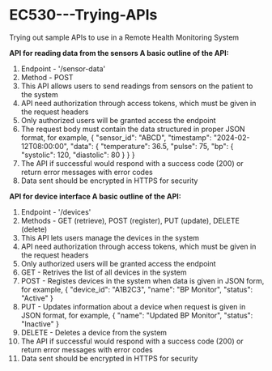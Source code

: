 # EC530---Trying-APIs
Trying out sample APIs to use in a Remote Health Monitoring System

**API for reading data from the sensors
A basic outline of the API:**
1. Endpoint - '/sensor-data'
2. Method - POST
3. This API allows users to send readings from sensors on the patient to the system
4. API need authorization through access tokens, which must be given in the request headers
5. Only authorized users will be granted access the endpoint
6. The request body must contain the data structured in proper JSON format, for example,
   {
  "sensor_id": "ABCD",
  "timestamp": "2024-02-12T08:00:00",
  "data": {
    "temperature": 36.5,
    "pulse": 75,
    "bp": {
      "systolic": 120,
      "diastolic": 80
        }
      }
    }
7. The API if successful would respond with a success code (200) or return error messages with error codes
8. Data sent should be encrypted in HTTPS for security

**API for device interface
A basic outline of the API:**
1. Endpoint - '/devices'
2. Methods - GET (retrieve), POST (register), PUT (update), DELETE (delete)
3. This API lets users manage the devices in the system
4. API need authorization through access tokens, which must be given in the request headers
5. Only authorized users will be granted access the endpoint
6. GET - Retrives the list of all devices in the system
7. POST - Registes devices in the system when data is given in JSON form, for example,
   {
  "device_id": "A1B2C3",
  "name": "BP Monitor",
  "status": "Active"
    }
8. PUT - Updates information about a device when request is given in JSON format, for example,
   {
  "name": "Updated BP Monitor",
  "status": "Inactive"
    }
10. DELETE - Deletes a device from the system
11. The API if successful would respond with a success code (200) or return error messages with error codes
12. Data sent should be encrypted in HTTPS for security
